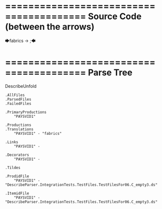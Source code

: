========================================
Source Code (between the arrows)
========================================

🡆fabrics -> ;🡄

========================================
Parse Tree
========================================
DescribeUnfold

    .AllFiles
    .ParsedFiles
    .FailedFiles

    .PrimaryProductions
        "PAYSVID1" 

    .Productions
    .Translations
        "PAYSVID1" - "fabrics"

    .Links
        "PAYSVID1" - 

    .Decorators
        "PAYSVID1" - 

    .Tildes

    .ProdidFile
        "PAYSVID1" - "DescribeParser.IntegrationTests.TestFiles.TestFilesFor06.C_empty3.ds"

    .ItemidFile
        "PAYSVID1" - "DescribeParser.IntegrationTests.TestFiles.TestFilesFor06.C_empty3.ds"

